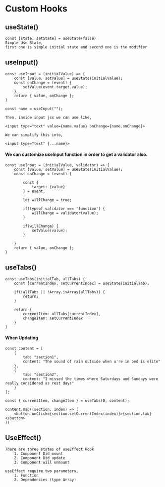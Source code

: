 # Custom Hooks

## useState()

    const [state, setState] = useState(false)
    Simple Use State,
    first one is simple initial state and second one is the modifier

## useInput()

    const useInput = (initialValue) => {
        const [value, setValue] = useState(initialValue);
        const onChange = (event) {
            setValue(event.target.value);
        }
        return { value, onChange };
    }

    const name = useInput("");

    Then, inside input jsx we can use like,

    <input type="text" value={name.value} onChange={name.onChange}>

    We can simplify this into,

    <input type="text" {...name}>

#### We can customize useInput function in order to get a validator also.

    const useInput = (initialValue, validator) => {
        const [value, setValue] = useState(initialValue);
        const onChange = (event) {

            const {
                target: {value}
            } = event;

            let willChange = true;

            if(typeof validator === 'function') {
                willChange = validator(value);
            }

            if(willChange) {
                setValue(value);
            }

        }
        return { value, onChange };
    }

## useTabs()

    const useTabs(initialTab, allTabs) {
        const [currentIndex, setCurrentIndex] = useState(initialTab);

        if(!allTabs || !Array.isArray(allTabs)) {
            return;
        }

        return {
            currentItem: allTabs[currentIndex],
            changeItem: setCurrentIndex
        }
    }

#### When Updating

    const content = [
        {
            tab: "section1",
            content: "The sound of rain outside when u're in bed is elite"
        },
        {
            tab: "section2",
            content: "I missed the times where Saturdays and Sundays were really considered as rest days"
        }
    ];

    const { currentItem, changeItem } = useTabs(0, content);

    content.map((section, index) => (
        <button onClick={section.setCurrentIndex(index)}>{section.tab}</button>
    ))

## UseEffect()

    There are three states of useEffect Hook
        1. Component Did mount
        2. Component Did update
        3. Component will unmount

    useEffect require two parameters,
        1. Function
        2. Dependencies (type Array)
